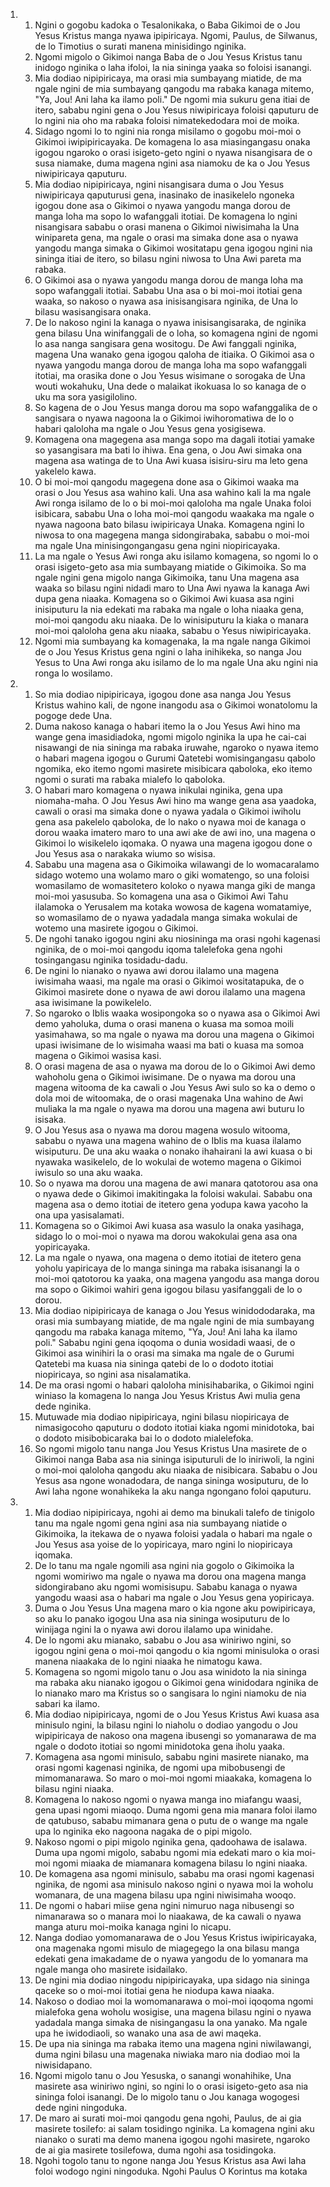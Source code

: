 <ol>
  <li>
    <ol>
      <li>Ngini o gogobu kadoka o Tesalonikaka, o Baba Gikimoi de o Jou Yesus Kristus manga nyawa ipipiricaya. Ngomi, Paulus, de Silwanus, de lo Timotius o surati manena minisidingo nginika.</li>
      <li>Ngomi migolo o Gikimoi nanga Baba de o Jou Yesus Kristus tanu inidogo nginika o laha ifoloi, la nia sininga yaaka so foloisi isanangi.</li>
      <li>Mia dodiao nipipiricaya, ma orasi mia sumbayang miatide, de ma ngale ngini de mia sumbayang qangodu ma rabaka kanaga mitemo, "Ya, Jou! Ani laha ka ilamo poli." De ngomi mia sukuru gena itiai de itero, sababu ngini gena o Jou Yesus niwipiricaya foloisi qaputuru de lo ngini nia oho ma rabaka foloisi nimatekedodara moi de moika.</li>
      <li>Sidago ngomi lo to ngini nia ronga misilamo o gogobu moi-moi o Gikimoi iwipipiricayaka. De komagena lo asa miasingangasu onaka igogou ngaroko o orasi isigeto-geto ngini o nyawa nisangisara de o susa niamake, duma magena ngini asa niamoku de ka o Jou Yesus niwipiricaya qaputuru.</li>
      <li>Mia dodiao nipipiricaya, ngini nisangisara duma o Jou Yesus niwipiricaya qaputurusi gena, inasinako de inasikelelo ngoneka igogou done asa o Gikimoi o nyawa yangodu manga dorou de manga loha ma sopo lo wafanggali itotiai. De komagena lo ngini nisangisara sababu o orasi manena o Gikimoi niwisimaha la Una winipareta gena, ma ngale o orasi ma simaka done asa o nyawa yangodu manga simaka o Gikimoi wositatapu gena igogou ngini nia sininga itiai de itero, so bilasu ngini niwosa to Una Awi pareta ma rabaka.</li>
      <li>O Gikimoi asa o nyawa yangodu manga dorou de manga loha ma sopo wafanggali itotiai. Sababu Una asa o bi moi-moi itotiai gena waaka, so nakoso o nyawa asa inisisangisara nginika, de Una lo bilasu wasisangisara onaka.</li>
      <li>De lo nakoso ngini la kanaga o nyawa inisisangisaraka, de nginika gena bilasu Una winifanggali de o loha, so komagena ngini de ngomi lo asa nanga sangisara gena wositogu. De Awi fanggali nginika, magena Una wanako gena igogou qaloha de itiaika. O Gikimoi asa o nyawa yangodu manga dorou de manga loha ma sopo wafanggali itotiai, ma orasika done o Jou Yesus wisimane o sorogaka de Una wouti wokahuku, Una dede o malaikat ikokuasa lo so kanaga de o uku ma sora yasigilolino.</li>
      <li>So kagena de o Jou Yesus manga dorou ma sopo wafanggalika de o sangisara o nyawa nagoona la o Gikimoi iwihoromatiwa de lo o habari qaloloha ma ngale o Jou Yesus gena yosigisewa.</li>
      <li>Komagena ona magegena asa manga sopo ma dagali itotiai yamake so yasangisara ma bati lo ihiwa. Ena gena, o Jou Awi simaka ona magena asa watinga de to Una Awi kuasa isisiru-siru ma leto gena yakelelo kawa.</li>
      <li>O bi moi-moi qangodu magegena done asa o Gikimoi waaka ma orasi o Jou Yesus asa wahino kali. Una asa wahino kali la ma ngale Awi ronga isilamo de lo o bi moi-moi qaloloha ma ngale Unaka foloi isibicara, sababu Una o loha moi-moi qangodu waakaka ma ngale o nyawa nagoona bato bilasu iwipiricaya Unaka. Komagena ngini lo niwosa to ona magegena manga sidongirabaka, sababu o moi-moi ma ngale Una minisingongangasu gena ngini niopiricayaka.</li>
      <li>La ma ngale o Yesus Awi ronga aku isilamo komagena, so ngomi lo o orasi isigeto-geto asa mia sumbayang miatide o Gikimoika. So ma ngale ngini gena migolo nanga Gikimoika, tanu Una magena asa waaka so bilasu ngini nidadi maro to Una Awi nyawa la kanaga Awi dupa gena niaaka. Komagena so o Gikimoi Awi kuasa asa ngini inisiputuru la nia edekati ma rabaka ma ngale o loha niaaka gena, moi-moi qangodu aku niaaka. De lo winisiputuru la kiaka o manara moi-moi qaloloha gena aku niaaka, sababu o Yesus niwipiricayaka.</li>
      <li>Ngomi mia sumbayang ka komagenaka, la ma ngale nanga Gikimoi de o Jou Yesus Kristus gena ngini o laha inihikeka, so nanga Jou Yesus to Una Awi ronga aku isilamo de lo ma ngale Una aku ngini nia ronga lo wosilamo.</li>
    </ol>
  </li>
  <li>
    <ol>
      <li>So mia dodiao nipipiricaya, igogou done asa nanga Jou Yesus Kristus wahino kali, de ngone inangodu asa o Gikimoi wonatolomu la pogoge dede Una.</li>
      <li>Duma nakoso kanaga o habari itemo la o Jou Yesus Awi hino ma wange gena imasidiadoka, ngomi migolo nginika la upa he cai-cai nisawangi de nia sininga ma rabaka iruwahe, ngaroko o nyawa itemo o habari magena igogou o Gurumi Qatetebi womisingangasu qabolo ngomika, eko itemo ngomi masirete misibicara qaboloka, eko itemo ngomi o surati ma rabaka mialefo lo qaboloka.</li>
      <li>O habari maro komagena o nyawa inikulai nginika, gena upa niomaha-maha. O Jou Yesus Awi hino ma wange gena asa yaadoka, cawali o orasi ma simaka done o nyawa yadala o Gikimoi iwiholu gena asa pakelelo qaboloka, de lo nako o nyawa moi de kanaga o dorou waaka imatero maro to una awi ake de awi ino, una magena o Gikimoi lo wisikelelo iqomaka. O nyawa una magena igogou done o Jou Yesus asa o narakaka wiumo so wisisa.</li>
      <li>Sababu una magena asa o Gikimoika wilawangi de lo womacaralamo sidago wotemo una wolamo maro o giki womatengo, so una foloisi womasilamo de womasitetero koloko o nyawa manga giki de manga moi-moi yasusuba. So komagena una asa o Gikimoi Awi Tahu ilalamoka o Yerusalem ma kotaka wowosa de kagena womatamiye, so womasilamo de o nyawa yadadala manga simaka wokulai de wotemo una masirete igogou o Gikimoi.</li>
      <li>De ngohi tanako igogou ngini aku niosininga ma orasi ngohi kagenasi nginika, de o moi-moi qangodu iqoma talelefoka gena ngohi tosingangasu nginika tosidadu-dadu.</li>
      <li>De ngini lo nianako o nyawa awi dorou ilalamo una magena iwisimaha waasi, ma ngale ma orasi o Gikimoi wositatapuka, de o Gikimoi masirete done o nyawa de awi dorou ilalamo una magena asa iwisimane la powikelelo.</li>
      <li>So ngaroko o Iblis waaka wosipongoka so o nyawa asa o Gikimoi Awi demo yaholuka, duma o orasi manena o kuasa ma somoa moili yasimahawa, so ma ngale o nyawa ma dorou una magena o Gikimoi upasi iwisimane de lo wisimaha waasi ma bati o kuasa ma somoa magena o Gikimoi wasisa kasi.</li>
      <li>O orasi magena de asa o nyawa ma dorou de lo o Gikimoi Awi demo wahoholu gena o Gikimoi iwisimane. De o nyawa ma dorou una magena witooma de ka cawali o Jou Yesus Awi sulo so ka o demo o dola moi de witoomaka, de o orasi magenaka Una wahino de Awi muliaka la ma ngale o nyawa ma dorou una magena awi buturu lo isisaka.</li>
      <li>O Jou Yesus asa o nyawa ma dorou magena wosulo witooma, sababu o nyawa una magena wahino de o Iblis ma kuasa ilalamo wisiputuru. De una aku waaka o nonako ihahairani la awi kuasa o bi nyawaka wasikelelo, de lo wokulai de wotemo magena o Gikimoi iwisulo so una aku waaka.</li>
      <li>So o nyawa ma dorou una magena de awi manara qatotorou asa ona o nyawa dede o Gikimoi imakitingaka la foloisi wakulai. Sababu ona magena asa o demo itotiai de itetero gena yodupa kawa yacoho la ona upa yasisalamati.</li>
      <li>Komagena so o Gikimoi Awi kuasa asa wasulo la onaka yasihaga, sidago lo o moi-moi o nyawa ma dorou wakokulai gena asa ona yopiricayaka.</li>
      <li>La ma ngale o nyawa, ona magena o demo itotiai de itetero gena yoholu yapiricaya de lo manga sininga ma rabaka isisanangi la o moi-moi qatotorou ka yaaka, ona magena yangodu asa manga dorou ma sopo o Gikimoi wahiri gena igogou bilasu yasifanggali de lo o dorou.</li>
      <li>Mia dodiao nipipiricaya de kanaga o Jou Yesus winidododaraka, ma orasi mia sumbayang miatide, de ma ngale ngini de mia sumbayang qangodu ma rabaka kanaga mitemo, "Ya, Jou! Ani laha ka ilamo poli." Sababu ngini gena iqoqoma o dunia wosidadi waasi, de o Gikimoi asa winihiri la o orasi ma simaka ma ngale de o Gurumi Qatetebi ma kuasa nia sininga qatebi de lo o dodoto itotiai niopiricaya, so ngini asa nisalamatika.</li>
      <li>De ma orasi ngomi o habari qaloloha minisihabarika, o Gikimoi ngini winiaso la komagena lo nanga Jou Yesus Kristus Awi mulia gena dede nginika.</li>
      <li>Mutuwade mia dodiao nipipiricaya, ngini bilasu niopiricaya de nimasigocoho qaputuru o dodoto itotiai kiaka ngomi minidotoka, bai o dodoto misibobicaraka bai lo o dodoto mialelefoka.</li>
      <li>So ngomi migolo tanu nanga Jou Yesus Kristus Una masirete de o Gikimoi nanga Baba asa nia sininga isiputuruli de lo iniriwoli, la ngini o moi-moi qaloloha qangodu aku niaaka de nisibicara. Sababu o Jou Yesus asa ngone wonadodara, de nanga sininga wosiputuru, de lo Awi laha ngone wonahikeka la aku nanga ngongano foloi qaputuru.</li>
    </ol>
  </li>
  <li>
    <ol>
      <li>Mia dodiao nipipiricaya, ngohi ai demo ma binukali talefo de tinigolo tanu ma ngale ngomi gena ngini asa nia sumbayang niatide o Gikimoika, la itekawa de o nyawa foloisi yadala o habari ma ngale o Jou Yesus asa yoise de lo yopiricaya, maro ngini lo niopiricaya iqomaka.</li>
      <li>De lo tanu ma ngale ngomili asa ngini nia gogolo o Gikimoika la ngomi womiriwo ma ngale o nyawa ma dorou ona magena manga sidongirabano aku ngomi womisisupu. Sababu kanaga o nyawa yangodu waasi asa o habari ma ngale o Jou Yesus gena yopiricaya.</li>
      <li>Duma o Jou Yesus Una magena maro o kia ngone aku powipiricaya, so aku lo panako igogou Una asa nia sininga wosiputuru de lo winijaga ngini la o nyawa awi dorou ilalamo upa winidahe.</li>
      <li>De lo ngomi aku mianako, sababu o Jou asa winiriwo ngini, so igogou ngini gena o moi-moi qangodu o kia ngomi minisuloka o orasi manena niaakaka de lo ngini niaaka he nimatogu kawa.</li>
      <li>Komagena so ngomi migolo tanu o Jou asa winidoto la nia sininga ma rabaka aku nianako igogou o Gikimoi gena winidodara nginika de lo nianako maro ma Kristus so o sangisara lo ngini niamoku de nia sabari ka ilamo.</li>
      <li>Mia dodiao nipipiricaya, ngomi de o Jou Yesus Kristus Awi kuasa asa minisulo ngini, la bilasu ngini lo niaholu o dodiao yangodu o Jou wipipiricaya de nakoso ona magena ibusengi so yomanarawa de ma ngale o dodoto itotiai so ngomi minidotoka gena iholu yaaka.</li>
      <li>Komagena asa ngomi minisulo, sababu ngini masirete nianako, ma orasi ngomi kagenasi nginika, de ngomi upa mibobusengi de mimomanarawa. So maro o moi-moi ngomi miaakaka, komagena lo bilasu ngini niaaka.</li>
      <li>Komagena lo nakoso ngomi o nyawa manga ino miafangu waasi, gena upasi ngomi miaoqo. Duma ngomi gena mia manara foloi ilamo de qatubuso, sababu mimanara gena o putu de o wange ma ngale upa lo nginika eko nagoona nagaka de o pipi migolo.</li>
      <li>Nakoso ngomi o pipi migolo nginika gena, qadoohawa de isalawa. Duma upa ngomi migolo, sababu ngomi mia edekati maro o kia moi-moi ngomi miaaka de miamanara komagena bilasu lo ngini niaaka.</li>
      <li>De komagena asa ngomi minisulo, sababu ma orasi ngomi kagenasi nginika, de ngomi asa minisulo nakoso ngini o nyawa moi la woholu womanara, de una magena bilasu upa ngini niwisimaha wooqo.</li>
      <li>De ngomi o habari miise gena ngini nimuruo naga nibusengi so nimanarawa so o manara moi lo niaakawa, de ka cawali o nyawa manga aturu moi-moika kanaga ngini lo nicapu.</li>
      <li>Nanga dodiao yomomanarawa de o Jou Yesus Kristus iwipiricayaka, ona magenaka ngomi misulo de miagegego la ona bilasu manga edekati gena imakadame de o nyawa yangodu de lo yomanara ma ngale manga oho masirete isidailako.</li>
      <li>De ngini mia dodiao ningodu nipipiricayaka, upa sidago nia sininga qaceke so o moi-moi itotiai gena he niodupa kawa niaaka.</li>
      <li>Nakoso o dodiao moi la womomanarawa o moi-moi iqoqoma ngomi mialefoka gena woholu wosigise, una magena bilasu ngini o nyawa yadadala manga simaka de nisingangasu la ona yanako. Ma ngale upa he iwidodiaoli, so wanako una asa de awi maqeka.</li>
      <li>De upa nia sininga ma rabaka itemo una magena ngini niwilawangi, duma ngini bilasu una magenaka niwiaka maro nia dodiao moi la niwisidapano.</li>
      <li>Ngomi migolo tanu o Jou Yesuska, o sanangi wonahihike, Una masirete asa winiriwo ngini, so ngini lo o orasi isigeto-geto asa nia sininga foloi isanangi. De lo migolo tanu o Jou kanaga wogogesi dede ngini ningoduka.</li>
      <li>De maro ai surati moi-moi qangodu gena ngohi, Paulus, de ai gia masirete tosilefo: ai salam tosidingo nginika. La komagena ngini aku nianako o surati ma demo manena igogou ngohi masirete, ngaroko de ai gia masirete tosilefowa, duma ngohi asa tosidingoka.</li>
      <li>Ngohi togolo tanu to ngone nanga Jou Yesus Kristus asa Awi laha foloi wodogo ngini ningoduka. Ngohi Paulus O Korintus ma kotaka</li>
    </ol>
  </li>
</ol>